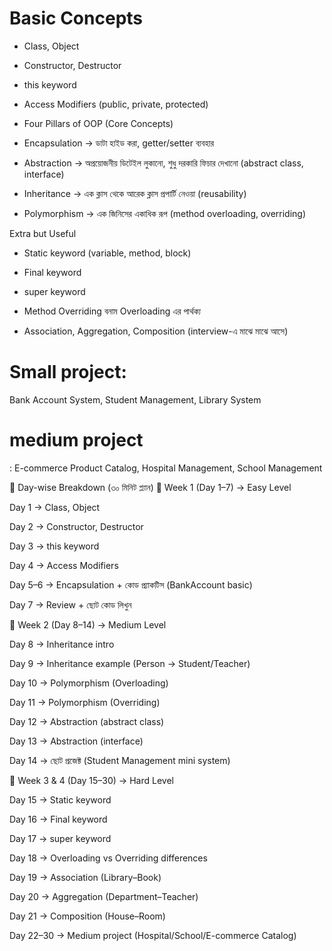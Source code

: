 # Basic Concepts

- Class, Object

- Constructor, Destructor

- this keyword

- Access Modifiers (public, private, protected)

- Four Pillars of OOP (Core Concepts)

- Encapsulation → ডাটা হাইড করা, getter/setter ব্যবহার

- Abstraction → অপ্রয়োজনীয় ডিটেইল লুকানো, শুধু দরকারি ফিচার দেখানো (abstract class, interface)

- Inheritance → এক ক্লাস থেকে আরেক ক্লাস প্রপার্টি নেওয়া (reusability)

- Polymorphism → এক জিনিসের একাধিক রূপ (method overloading, overriding)

Extra but Useful

- Static keyword (variable, method, block)

- Final keyword

- super keyword

- Method Overriding বনাম Overloading এর পার্থক্য

- Association, Aggregation, Composition (interview-এ মাঝে মাঝে আসে)

# Small project:  

Bank Account System, Student Management, Library System

# medium project
: E-commerce Product Catalog, Hospital Management, School Management



📌 Day-wise Breakdown (৩০ মিনিট প্ল্যান)
🔹 Week 1 (Day 1–7) → Easy Level

Day 1 → Class, Object

Day 2 → Constructor, Destructor

Day 3 → this keyword

Day 4 → Access Modifiers

Day 5–6 → Encapsulation + কোড প্র্যাকটিস (BankAccount basic)

Day 7 → Review + ছোট কোড লিখুন

🔹 Week 2 (Day 8–14) → Medium Level

Day 8 → Inheritance intro

Day 9 → Inheritance example (Person → Student/Teacher)

Day 10 → Polymorphism (Overloading)

Day 11 → Polymorphism (Overriding)

Day 12 → Abstraction (abstract class)

Day 13 → Abstraction (interface)

Day 14 → ছোট প্রজেক্ট (Student Management mini system)

🔹 Week 3 & 4 (Day 15–30) → Hard Level

Day 15 → Static keyword

Day 16 → Final keyword

Day 17 → super keyword

Day 18 → Overloading vs Overriding differences

Day 19 → Association (Library–Book)

Day 20 → Aggregation (Department–Teacher)

Day 21 → Composition (House–Room)

Day 22–30 → Medium project (Hospital/School/E-commerce Catalog)